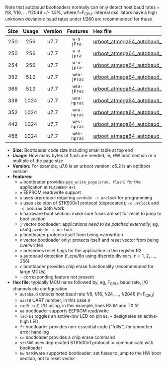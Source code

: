 Note that autobaud bootloaders normally can only detect host baud rates = f/8, f/16, ... f/2048 +/- 1.5%, where f=F<sub>CPU</sub>. Internal oscillators have a high unknown deviation: baud rates under f/260 are recommended for these.

|Size|Usage|Version|Features|Hex file|
|:-:|:-:|:-:|:-:|:--|
|250|256|u7.7|`w-u-jPra-`|[urboot_atmega64_autobaud_uart0_rxe0_txe1_led+b5.hex](https://raw.githubusercontent.com/stefanrueger/urboot.hex/main/cores/megacore/atmega64/autobaud/urboot_atmega64_autobaud_uart0_rxe0_txe1_led+b5.hex)|
|250|256|u7.7|`w-u-jpra-`|[urboot_atmega64_autobaud_uart1_rxd2_txd3_led+b5.hex](https://raw.githubusercontent.com/stefanrueger/urboot.hex/main/cores/megacore/atmega64/autobaud/urboot_atmega64_autobaud_uart1_rxd2_txd3_led+b5.hex)|
|254|256|u7.7|`w-u-jpra-`|[urboot_atmega64_autobaud_uart0_rxe0_txe1_led+b5_fr.hex](https://raw.githubusercontent.com/stefanrueger/urboot.hex/main/cores/megacore/atmega64/autobaud/urboot_atmega64_autobaud_uart0_rxe0_txe1_led+b5_fr.hex)|
|352|512|u7.7|`weu-jPrac`|[urboot_atmega64_autobaud_uart0_rxe0_txe1_ee_led+b5_fr_ce.hex](https://raw.githubusercontent.com/stefanrueger/urboot.hex/main/cores/megacore/atmega64/autobaud/urboot_atmega64_autobaud_uart0_rxe0_txe1_ee_led+b5_fr_ce.hex)|
|366|512|u7.7|`weu-jPrac`|[urboot_atmega64_autobaud_uart1_rxd2_txd3_ee_led+b5_fr_ce.hex](https://raw.githubusercontent.com/stefanrueger/urboot.hex/main/cores/megacore/atmega64/autobaud/urboot_atmega64_autobaud_uart1_rxd2_txd3_ee_led+b5_fr_ce.hex)|
|338|1024|u7.7|`weu-hprac`|[urboot_atmega64_autobaud_uart0_rxe0_txe1_ee_led+b5_fr_ce_hw.hex](https://raw.githubusercontent.com/stefanrueger/urboot.hex/main/cores/megacore/atmega64/autobaud/urboot_atmega64_autobaud_uart0_rxe0_txe1_ee_led+b5_fr_ce_hw.hex)|
|352|1024|u7.7|`weu-hprac`|[urboot_atmega64_autobaud_uart1_rxd2_txd3_ee_led+b5_fr_ce_hw.hex](https://raw.githubusercontent.com/stefanrueger/urboot.hex/main/cores/megacore/atmega64/autobaud/urboot_atmega64_autobaud_uart1_rxd2_txd3_ee_led+b5_fr_ce_hw.hex)|
|442|1024|u7.7|`wes-hprac`|[urboot_atmega64_autobaud_uart0_rxe0_txe1_ee_led+b5_fr_ce_stk500_hw.hex](https://raw.githubusercontent.com/stefanrueger/urboot.hex/main/cores/megacore/atmega64/autobaud/urboot_atmega64_autobaud_uart0_rxe0_txe1_ee_led+b5_fr_ce_stk500_hw.hex)|
|456|1024|u7.7|`wes-hprac`|[urboot_atmega64_autobaud_uart1_rxd2_txd3_ee_led+b5_fr_ce_stk500_hw.hex](https://raw.githubusercontent.com/stefanrueger/urboot.hex/main/cores/megacore/atmega64/autobaud/urboot_atmega64_autobaud_uart1_rxd2_txd3_ee_led+b5_fr_ce_stk500_hw.hex)|

- **Size:** Bootloader code size including small table at top end
- **Usage:** How many bytes of flash are needed, ie, HW boot section or a multiple of the page size
- **Version:** For example, u7.6 is an urboot version, o5.2 is an optiboot version
- **Features:**
  + `w` bootloader provides `pgm_write_page(sram, flash)` for the application at `FLASHEND-4+1`
  + `e` EEPROM read/write support
  + `u` uses urprotocol requiring `avrdude -c urclock` for programming
  + `s` uses skeleton of STK500v1 protocol (deprecated); `-c urclock` and `-c arduino` both work
  + `h` hardware boot section: make sure fuses are set for reset to jump to boot section
  + `j` vector bootloader: applications *need to be patched externally*, eg, using `avrdude -c urclock`
  + `p` bootloader protects itself from being overwritten
  + `P` vector bootloader only: protects itself and reset vector from being overwritten
  + `r` preserves reset flags for the application in the register R2
  + `a` autobaud detection (f_cpu/8n using discrete divisors, n = 1, 2, ..., 256)
  + `c` bootloader provides chip erase functionality (recommended for large MCUs)
  + `-` corresponding feature not present
- **Hex file:** typically MCU name followed by, eg, F<sub>CPU</sub>, baud rate, I/O channels etc configuration
  + `autobaud` detects host baud rate f/8, f/16, f/24, ..., f/2048 (f=F<sub>CPU</sub>)
  + `uart0` UART number, in this case `0`
  + `rxd0 txd1` I/O using, in this example, lines RX `D0` and TX `D1`
  + `ee` bootloader supports EEPROM read/write
  + `led-b1` toggles an active-low LED on pin `B1`, `+` designates an active-high LED
  + `fr` bootloader provides non-essential code ("frills") for smoother error handling
  + `ce` bootloader provides a chip erase command
  + `stk500` uses deprecated STK500v1 protocol to communicate with bootloader
  + `hw` hardware supported bootloader: set fuses to jump to the HW boot section, not to reset vector
